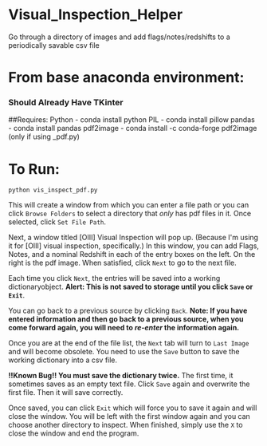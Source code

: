 # Visual_Inspection_Helper
Go through a directory of images and add flags/notes/redshifts to a periodically savable csv file

# From base anaconda environment:
###	Should Already Have TKinter
##Requires: 
Python - conda install python
PIL - conda install pillow
pandas - conda install pandas
pdf2image - conda install -c conda-forge pdf2image (only if using \_pdf.py) 



# To Run:
`python vis_inspect_pdf.py`

This will create a window from which you can enter a file path or you can click `Browse Folders` to select a directory that *only* has pdf files in it. Once selected, click `Set File Path`.  

Next, a window titled [OIII] Visual Inspection will pop up.  (Because I'm using it for [OIII] visual inspection, specifically.) In this window, you can add Flags, Notes, and a nominal Redshift in each of the entry boxes on the left.  On the right is the pdf image.  When satisfied, click `Next` to go to the next file.  

Each time you click `Next`, the entries will be saved into a working  dictionaryobject.  **Alert: This is not saved to storage until you click `Save` or `Exit`**.  

You can go back to a previous source by clicking `Back`. **Note: If you have entered information and then go back to a previous source, when you come forward again, you will need to _re-enter_ the information again.**

Once you are at the end of the file list, the `Next` tab will turn to `Last Image` and will become obsolete.  You need to use the `Save` button to save the working dictionary into a csv file.  

**!!Known Bug!!  You must save the dictionary twice.**  The first time, it sometimes saves as an empty text file.  Click `Save` again and overwrite the first file.  Then it will save correctly. 

Once saved, you can click `Exit` which will force you to save it again and will close the window.  You will be left with the first window again and you can choose another directory to inspect.  When finished, simply use the `X` to close the window and end the program. 
